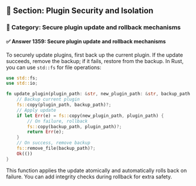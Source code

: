 ## 📘 Section: Plugin Security and Isolation  
### 🔹 Category: Secure plugin update and rollback mechanisms  
#### ✅ Answer 1359: Secure plugin update and rollback mechanisms

To securely update plugins, first back up the current plugin. If the update succeeds, remove the backup; if it fails, restore from the backup. In Rust, you can use `std::fs` for file operations:

```rust
use std::fs;
use std::io;

fn update_plugin(plugin_path: &str, new_plugin_path: &str, backup_path: &str) -> io::Result<()> {
    // Backup current plugin
    fs::copy(plugin_path, backup_path)?;
    // Apply update
    if let Err(e) = fs::copy(new_plugin_path, plugin_path) {
        // On failure, rollback
        fs::copy(backup_path, plugin_path)?;
        return Err(e);
    }
    // On success, remove backup
    fs::remove_file(backup_path)?;
    Ok(())
}
```
This function applies the update atomically and automatically rolls back on failure. You can add integrity checks during rollback for extra safety.

